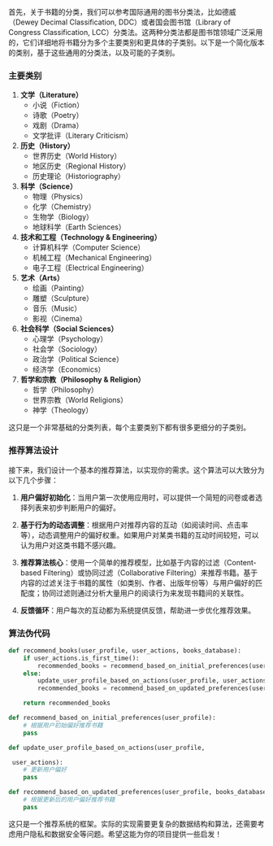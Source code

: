首先，关于书籍的分类，我们可以参考国际通用的图书分类法，比如德威（Dewey Decimal Classification, DDC）或者国会图书馆（Library of Congress Classification, LCC）分类法。这两种分类法都是图书馆领域广泛采用的，它们详细地将书籍分为多个主要类别和更具体的子类别。以下是一个简化版本的类别，基于这些通用的分类法，以及可能的子类别。

### 主要类别

1. **文学（Literature）**
   - 小说（Fiction）
   - 诗歌（Poetry）
   - 戏剧（Drama）
   - 文学批评（Literary Criticism）
2. **历史（History）**
   - 世界历史（World History）
   - 地区历史（Regional History）
   - 历史理论（Historiography）
3. **科学（Science）**
   - 物理（Physics）
   - 化学（Chemistry）
   - 生物学（Biology）
   - 地球科学（Earth Sciences）
4. **技术和工程（Technology & Engineering）**
   - 计算机科学（Computer Science）
   - 机械工程（Mechanical Engineering）
   - 电子工程（Electrical Engineering）
5. **艺术（Arts）**
   - 绘画（Painting）
   - 雕塑（Sculpture）
   - 音乐（Music）
   - 影视（Cinema）
6. **社会科学（Social Sciences）**
   - 心理学（Psychology）
   - 社会学（Sociology）
   - 政治学（Political Science）
   - 经济学（Economics）
7. **哲学和宗教（Philosophy & Religion）**
   - 哲学（Philosophy）
   - 世界宗教（World Religions）
   - 神学（Theology）

这只是一个非常基础的分类列表，每个主要类别下都有很多更细分的子类别。

### 推荐算法设计

接下来，我们设计一个基本的推荐算法，以实现你的需求。这个算法可以大致分为以下几个步骤：

1. **用户偏好初始化**：当用户第一次使用应用时，可以提供一个简短的问卷或者选择列表来初步判断用户的偏好。
2. **基于行为的动态调整**：根据用户对推荐内容的互动（如阅读时间、点击率等），动态调整用户的偏好权重。如果用户对某类书籍的互动时间较短，可以认为用户对这类书籍不感兴趣。

3. **推荐算法核心**：使用一个简单的推荐模型，比如基于内容的过滤（Content-based Filtering）或协同过滤（Collaborative Filtering）来推荐书籍。基于内容的过滤关注于书籍的属性（如类别、作者、出版年份等）与用户偏好的匹配度；协同过滤则通过分析大量用户的阅读行为来发现书籍间的关联性。

4. **反馈循环**：用户每次的互动都为系统提供反馈，帮助进一步优化推荐效果。

### 算法伪代码

```python
def recommend_books(user_profile, user_actions, books_database):
    if user_actions.is_first_time():
        recommended_books = recommend_based_on_initial_preferences(user_profile)
    else:
        update_user_profile_based_on_actions(user_profile, user_actions)
        recommended_books = recommend_based_on_updated_preferences(user_profile, books_database)

    return recommended_books

def recommend_based_on_initial_preferences(user_profile):
    # 根据用户初始偏好推荐书籍
    pass

def update_user_profile_based_on_actions(user_profile,

 user_actions):
    # 更新用户偏好
    pass

def recommend_based_on_updated_preferences(user_profile, books_database):
    # 根据更新后的用户偏好推荐书籍
    pass
```

这只是一个推荐系统的框架。实际的实现需要更复杂的数据结构和算法，还需要考虑用户隐私和数据安全等问题。希望这能为你的项目提供一些启发！

